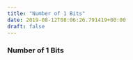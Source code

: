 ```yaml
---
title: "Number of 1 Bits"
date: 2019-08-12T08:06:26.791419+00:00
draft: false
---
```


### Number of 1 Bits

